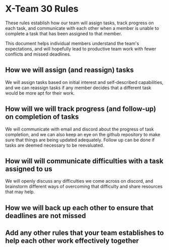 # X-Team 30 Rules

These rules establish how our team will assign tasks,
track progress on each task, and communicate with each other 
when a member is unable to complete a task that has been assigned to that member.

This document helps individual members understand the team's expectations,
and will hopefully lead to productive team work with fewer conflicts
and missed deadlines.

## How we will assign (and reassign) tasks
We will assign tasks based on initial interest and self-described capabilities, and we can 
reassign tasks if any member decides that a different task would be more apt for their work.


## How will we will track progress (and follow-up) on completion of tasks
We will communicate with email and discord about the progress of task completion, and we 
can also keep an eye on the github repository to make sure that things are being updated 
adequately. Follow up can be done if tasks are deemed necessary to be reevaluated. 


## How will will communicate difficulties with a task assigned to us
We will openly discuss any difficulties we come across on discord, and brainstorm different ways 
of overcoming that difficulty and share resources that may help. 


## How we will back up each other to ensure that deadlines are not missed



## Add any other rules that your team establishes to help each other work effectively together



